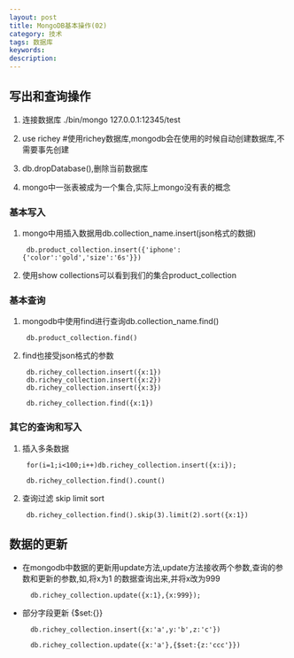 ```yaml
---
layout: post
title: MongoDB基本操作(02)
category: 技术
tags: 数据库
keywords:
description:
---
```


## 写出和查询操作

1. 连接数据库 ./bin/mongo 127.0.0.1:12345/test

2. use richey #使用richey数据库,mongodb会在使用的时候自动创建数据库,不需要事先创建

3. db.dropDatabase(),删除当前数据库

4. mongo中一张表被成为一个集合,实际上mongo没有表的概念

### 基本写入

1. mongo中用插入数据用db.collection_name.insert(json格式的数据)

        db.product_collection.insert({'iphone':{'color':'gold','size':'6s'}})
2. 使用show collections可以看到我们的集合product_collection

### 基本查询

1. mongodb中使用find进行查询db.collection_name.find()

        db.product_collection.find()

2. find也接受json格式的参数

        db.richey_collection.insert({x:1})
        db.richey_collection.insert({x:2})
        db.richey_collection.insert({x:3})

        db.richey_collection.find({x:1})

### 其它的查询和写入

1. 插入多条数据

        for(i=1;i<100;i++)db.richey_collection.insert({x:i});

        db.richey_collection.find().count()

2. 查询过滤 skip limit sort

        db.richey_collection.find().skip(3).limit(2).sort({x:1})

## 数据的更新

* 在mongodb中数据的更新用update方法,update方法接收两个参数,查询的参数和更新的参数,如,将x为1 的数据查询出来,并将x改为999

        db.richey_collection.update({x:1},{x:999});

* 部分字段更新 {$set:{}}

        db.richey_collection.insert({x:'a',y:'b',z:'c'})

        db.richey_collection.update({x:'a'},{$set:{z:'ccc'}})

